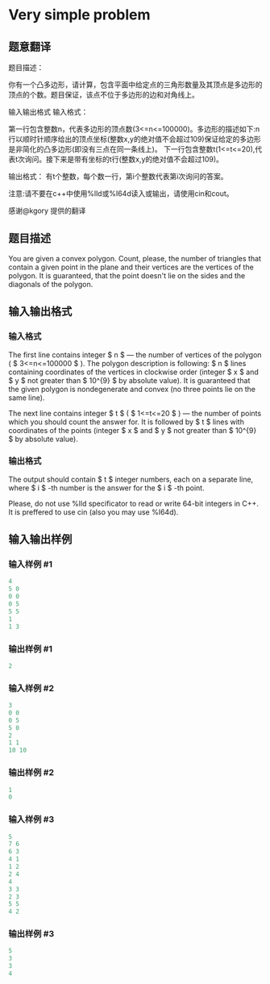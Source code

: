 # Very simple problem

## 题意翻译

题目描述：

你有一个凸多边形，请计算，包含平面中给定点的三角形数量及其顶点是多边形的顶点的个数。题目保证，该点不位于多边形的边和对角线上。

输入输出格式 输入格式：

第一行包含整数n，代表多边形的顶点数(3<=n<=100000)。多边形的描述如下:n行以顺时针顺序给出的顶点坐标(整数x,y的绝对值不会超过109)保证给定的多边形是非简化的凸多边形(即没有三点在同一条线上)。 下一行包含整数t(1<=t<=20),代表t次询问。接下来是带有坐标的t行(整数x,y的绝对值不会超过109)。

输出格式： 有t个整数，每个数一行，第i个整数代表第i次询问的答案。

注意:请不要在c++中使用%lld或%I64d读入或输出，请使用cin和cout。

感谢@kgory 提供的翻译

## 题目描述

You are given a convex polygon. Count, please, the number of triangles that contain a given point in the plane and their vertices are the vertices of the polygon. It is guaranteed, that the point doesn't lie on the sides and the diagonals of the polygon.

## 输入输出格式

### 输入格式

The first line contains integer $ n $ — the number of vertices of the polygon ( $ 3<=n<=100000 $ ). The polygon description is following: $ n $ lines containing coordinates of the vertices in clockwise order (integer $ x $ and $ y $ not greater than $ 10^{9} $ by absolute value). It is guaranteed that the given polygon is nondegenerate and convex (no three points lie on the same line).

The next line contains integer $ t $ ( $ 1<=t<=20 $ ) — the number of points which you should count the answer for. It is followed by $ t $ lines with coordinates of the points (integer $ x $ and $ y $ not greater than $ 10^{9} $ by absolute value).

### 输出格式

The output should contain $ t $ integer numbers, each on a separate line, where $ i $ -th number is the answer for the $ i $ -th point.

Please, do not use %lld specificator to read or write 64-bit integers in C++. It is preffered to use cin (also you may use %I64d).

## 输入输出样例

### 输入样例 #1

```cpp
4
5 0
0 0
0 5
5 5
1
1 3

```
### 输出样例 #1

```cpp
2

```
### 输入样例 #2

```cpp
3
0 0
0 5
5 0
2
1 1
10 10

```
### 输出样例 #2

```cpp
1
0

```
### 输入样例 #3

```cpp
5
7 6
6 3
4 1
1 2
2 4
4
3 3
2 3
5 5
4 2

```
### 输出样例 #3

```cpp
5
3
3
4

```
